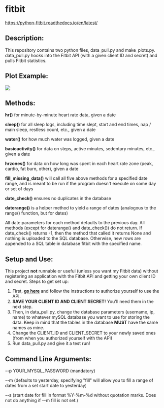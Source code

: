 # fitbit

https://python-fitbit.readthedocs.io/en/latest/


## Description:

This repository contains two python files, data_pull.py and make_plots.py. data_pull.py hooks into the Fitbit API (with a given client ID and secret) and pulls Fitbit statistics. 

## Plot Example:

![](users/matt/documents/github/fitbit/viz/sleepplot.svg)

## Methods:

**hr()** for minute-by-minute heart rate data, given a date

**sleep()** for all sleep logs, including time slept, start and end times, nap / main sleep, restless count, etc., given a date

**water()** for how much water was logged, given a date

**basicactivity()** for data on steps, active minutes, sedentary minutes, etc., given a date

**hrzones()** for data on how long was spent in each heart rate zone (peak, cardio, fat burn, other), given a date

**fill_missing_data()** will call all five above methods for a specified date range, and is meant to be run if the program doesn't execute on some day or set of days

**date_check()** ensures no duplicates in the database

**daterange()** is a helper method to yield a range of dates (analogous to the range() function, but for dates)


All date parameters for each method defaults to the previous day. All methods (except for daterange() and date_check()) do not return. If date_check() returns -1, then the method that called it returns None and nothing is uploaded to the SQL database. Otherwise, new rows are appended to a SQL table in database fitbit with the specified name.

## Setup and Use:

This project **not** runnable or useful (unless you want my Fitbit data) without registering an application with the Fitbit API and getting your own client ID and secret. Steps to get set up:

1. First, [**go here**](https://towardsdatascience.com/collect-your-own-fitbit-data-with-python-ff145fa10873) and follow the instructions to authorize yourself to use the API.
2. **SAVE YOUR CLIENT ID AND CLIENT SECRET!** You'll need them in the next step.
3. Then, in data_pull.py, change the database parameters (username, ip, name) to whatever mySQL database you want to use for storing the data. Keep in mind that the tables in the database **MUST** have the same names as mine.
4. Change the CLIENT_ID and CLIENT_SECRET to your newly saved ones (from when you authorized yourself with the API)
5. Run data_pull.py and give it a test run!

## Command Line Arguments:

--p YOUR_MYSQL_PASSWORD (mandatory)

--m (defaults to yesterday, specifying "fill" will allow you to fill a range of dates from a set start date to yesterday)

--s (start date for fill in format %Y-%m-%d without quotation marks. Does not do anything if --m fill is not set.)



